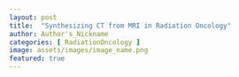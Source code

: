 ```yaml
---
layout: post
title:  "Synthesizing CT from MRI in Radiation Oncology"
author: Author's_Nickname
categories: [ RadiationOncology ]
image: assets/images/image_name.png
featured: true
---
```



